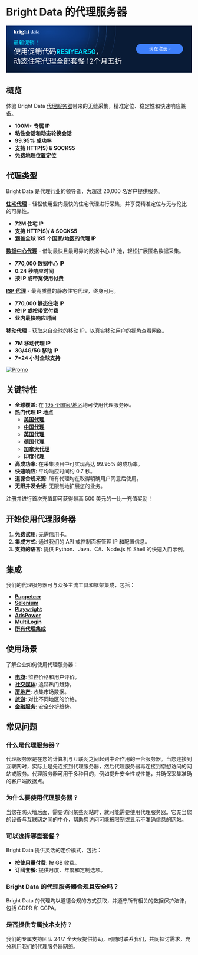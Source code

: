 # Bright Data 的代理服务器

[![Promo](https://github.com/bright-cn/Rotating-Residential-Proxies/raw/main/50%25%20off%20promo%20(1).png)](https://www.bright.cn/proxy-types/proxy-servers)

## 概览
体验 Bright Data [代理服务器](https://www.bright.cn/proxy-types/proxy-servers)带来的无缝采集，精准定位、稳定性和快速响应兼备。

- **100M+ 专属 IP**
- **粘性会话和动态轮换会话**
- **99.95% 成功率**
- **支持 HTTP(S) & SOCKS5**
- **免费地理位置定位**

## 代理类型
Bright Data 是代理行业的领导者，为超过 20,000 名客户提供服务。

**[住宅代理](https://www.bright.cn/proxy-types/residential-proxies)** - 轻松使用业内最快的住宅代理进行采集，并享受精准定位与无与伦比的可靠性。

- **72M 住宅 IP**
- **支持 HTTP(S)/ & SOCKS5**
- **涵盖全球 195 个国家/地区的代理 IP**

**[数据中心代理](https://www.bright.cn/proxy-types/datacenter-proxies)** - 借助最快且最可靠的数据中心 IP 池，轻松扩展匿名数据采集。

- **770,000 数据中心 IP**
- **0.24 秒响应时间**
- **按 IP 或带宽使用付费**

**[ISP 代理](https://www.bright.cn/proxy-types/isp-proxies)** - 最高质量的静态住宅代理，终身可用。

- **770,000 静态住宅 IP**
- **按 IP 或按带宽付费**
- **业内最快响应时间**

**[移动代理](https://www.bright.cn/proxy-types/mobile-proxies)** - 获取来自全球的移动 IP，以真实移动用户的视角查看网络。

- **7M 移动代理 IP**
- **3G/4G/5G 移动 IP**
- **7*24 小时全球支持**

[![Promo](https://github.com/bright-cn/LinkedIn-Scraper/blob/main/Proxies%20and%20scrapers%20GitHub%20bonus%20banner.png)](https://www.bright.cn/proxy-types/proxy-servers)

## 关键特性
- **全球覆盖**: 在 [195 个国家/地区](https://www.bright.cn/locations)均可使用代理服务器。
- **热门代理 IP 地点**
    - [**美国代理**](https://www.bright.cn/locations/united-states)
    - [**中国代理**](https://www.bright.cn/locations/cn)
    - [**英国代理**](https://www.bright.cn/locations/gb)
    - [**德国代理**](https://www.bright.cn/locations/de)
    - [**加拿大代理**](https://www.bright.cn/locations/ca)
    - [**印度代理**](https://www.bright.cn/locations/in)
- **高成功率**: 在采集项目中可实现高达 99.95% 的成功率。
- **快速响应**: 平均响应时间约 0.7 秒。
- **道德合规来源**: 所有代理均在取得明确用户同意后使用。
- **无限并发会话**: 无限制地扩展您的业务。

注册并进行首次充值即可获得最高 500 美元的一比一充值奖励！

## 开始使用代理服务器
1. **免费试用**: 无需信用卡。
2. **集成方式**: 通过我们的 API 或控制面板管理 IP 和配置信息。
3. **支持的语言**: 提供 Python、Java、C#、Node.js 和 Shell 的快速入门示例。

## 集成
我们的代理服务器可与众多主流工具和框架集成，包括：

- [**Puppeteer**](https://www.bright.cn/integration/puppeteer)
- [**Selenium**](https://www.bright.cn/integration/selenium)
- [**Playwright**](https://www.bright.cn/integration/playwright)
- [**AdsPower**](https://www.bright.cn/integration/adspower)
- [**MultiLogin**](https://www.bright.cn/integration/multilogin)
- [**所有代理集成**](https://www.bright.cn/integration)

## 使用场景
了解企业如何使用代理服务器：

- [**电商**](https://www.bright.cn/use-cases/ecommerce): 监控价格和用户评价。
- [**社交媒体**](https://www.bright.cn/use-cases/social-media-for-marketing): 追踪热门趋势。
- [**房地产**](https://www.bright.cn/use-cases/real-estate): 收集市场数据。
- [**旅游**](https://www.bright.cn/use-cases/travel): 对比不同地区的价格。
- [**金融服务**](https://www.bright.cn/use-cases/financial): 安全分析趋势。

## 常见问题

### 什么是代理服务器？
代理服务器是在您的计算机与互联网之间起到中介作用的一台服务器。当您连接到互联网时，实际上是先连接到代理服务器，然后代理服务器再连接到您想访问的网站或服务。代理服务器可用于多种目的，例如提升安全性或性能，并确保采集准确的客户端数据点。

### 为什么要使用代理服务器？
当您在防火墙后面，需要访问某些网站时，就可能需要使用代理服务器。它充当您的设备与互联网之间的中介，帮助您访问可能被限制或显示不准确信息的网站。

### 可以选择哪些套餐？
Bright Data 提供灵活的定价模式，包括：

- **按使用量付费**: 按 GB 收费。
- **订阅套餐**: 提供月度、年度和定制选项。

### Bright Data 的代理服务器合规且安全吗？
Bright Data 的代理均以道德合规的方式获取，并遵守所有相关的数据保护法律，包括 GDPR 和 CCPA。

### 是否提供专属技术支持？
我们的专属支持团队 24/7 全天候提供协助，可随时联系我们，共同探讨需求，充分利用我们的代理服务器网络。
